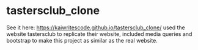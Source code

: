 # tastersclub_clone
See it here: https://kaiwritescode.github.io/tastersclub_clone/
used the website tastersclub to replicate their website, included media queries and bootstrap to make this project as similar as the real website.
